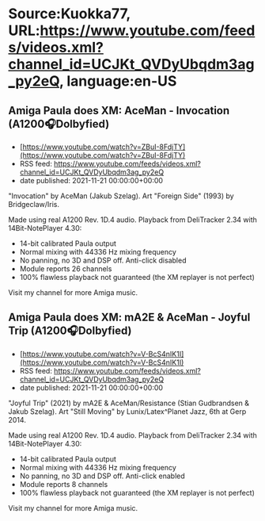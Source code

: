 # Source:Kuokka77, URL:https://www.youtube.com/feeds/videos.xml?channel_id=UCJKt_QVDyUbqdm3ag_py2eQ, language:en-US

## Amiga Paula does XM: AceMan - Invocation (A1200🎧Dolbyfied)
 - [https://www.youtube.com/watch?v=ZBuI-8FdjTY](https://www.youtube.com/watch?v=ZBuI-8FdjTY)
 - RSS feed: https://www.youtube.com/feeds/videos.xml?channel_id=UCJKt_QVDyUbqdm3ag_py2eQ
 - date published: 2021-11-21 00:00:00+00:00

"Invocation" by AceMan (Jakub Szelag). Art "Foreign Side" (1993) by Bridgeclaw/Iris.

Made using real A1200 Rev. 1D.4 audio. Playback from DeliTracker 2.34 with 14Bit-NotePlayer 4.30:
- 14-bit calibrated Paula output
- Normal mixing with 44336 Hz mixing frequency
- No panning, no 3D and DSP off. Anti-click disabled
- Module reports 26 channels
- 100% flawless playback not guaranteed (the XM replayer is not perfect)

Visit my channel for more Amiga music.

## Amiga Paula does XM: mA2E & AceMan - Joyful Trip (A1200🎧Dolbyfied)
 - [https://www.youtube.com/watch?v=V-BcS4nIK1I](https://www.youtube.com/watch?v=V-BcS4nIK1I)
 - RSS feed: https://www.youtube.com/feeds/videos.xml?channel_id=UCJKt_QVDyUbqdm3ag_py2eQ
 - date published: 2021-11-21 00:00:00+00:00

"Joyful Trip" (2021) by mA2E & AceMan/Resistance (Stian Gudbrandsen & Jakub Szelag). Art "Still Moving" by Lunix/Latex^Planet Jazz, 6th at Gerp 2014.

Made using real A1200 Rev. 1D.4 audio. Playback from DeliTracker 2.34 with 14Bit-NotePlayer 4.30:
- 14-bit calibrated Paula output
- Normal mixing with 44336 Hz mixing frequency
- No panning, no 3D and DSP off. Anti-click enabled
- Module reports 8 channels
- 100% flawless playback not guaranteed (the XM replayer is not perfect)

Visit my channel for more Amiga music.

